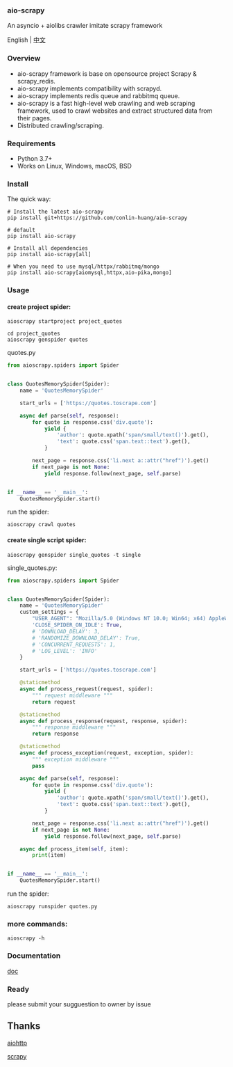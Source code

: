 <!--
![aio-scrapy](./doc/images/aio-scrapy.png)
-->
### aio-scrapy

An asyncio + aiolibs crawler  imitate scrapy framework

English | [中文](./doc/README_ZH.md)

### Overview
- aio-scrapy framework is base on opensource project Scrapy & scrapy_redis.
- aio-scrapy implements compatibility with scrapyd.
- aio-scrapy implements redis queue and rabbitmq queue.
- aio-scrapy is a fast high-level web crawling and web scraping framework, used to crawl websites and extract structured data from their pages.
- Distributed crawling/scraping.
### Requirements

- Python 3.7+
- Works on Linux, Windows, macOS, BSD

### Install

The quick way:

```shell
# Install the latest aio-scrapy
pip install git+https://github.com/conlin-huang/aio-scrapy

# default
pip install aio-scrapy

# Install all dependencies 
pip install aio-scrapy[all]

# When you need to use mysql/httpx/rabbitmq/mongo
pip install aio-scrapy[aiomysql,httpx,aio-pika,mongo]
```

### Usage

#### create project spider:

```shell
aioscrapy startproject project_quotes
```

```
cd project_quotes
aioscrapy genspider quotes 
```

quotes.py

```python
from aioscrapy.spiders import Spider


class QuotesMemorySpider(Spider):
    name = 'QuotesMemorySpider'

    start_urls = ['https://quotes.toscrape.com']

    async def parse(self, response):
        for quote in response.css('div.quote'):
            yield {
                'author': quote.xpath('span/small/text()').get(),
                'text': quote.css('span.text::text').get(),
            }

        next_page = response.css('li.next a::attr("href")').get()
        if next_page is not None:
            yield response.follow(next_page, self.parse)


if __name__ == '__main__':
    QuotesMemorySpider.start()

```

run the spider:

```shell
aioscrapy crawl quotes
```

#### create single script spider:

```shell
aioscrapy genspider single_quotes -t single
```

single_quotes.py:

```python
from aioscrapy.spiders import Spider


class QuotesMemorySpider(Spider):
    name = 'QuotesMemorySpider'
    custom_settings = {
        "USER_AGENT": "Mozilla/5.0 (Windows NT 10.0; Win64; x64) AppleWebKit/537.36 (KHTML, like Gecko) Chrome/86.0.4240.198 Safari/537.36",
        'CLOSE_SPIDER_ON_IDLE': True,
        # 'DOWNLOAD_DELAY': 3,
        # 'RANDOMIZE_DOWNLOAD_DELAY': True,
        # 'CONCURRENT_REQUESTS': 1,
        # 'LOG_LEVEL': 'INFO'
    }

    start_urls = ['https://quotes.toscrape.com']

    @staticmethod
    async def process_request(request, spider):
        """ request middleware """
        return request

    @staticmethod
    async def process_response(request, response, spider):
        """ response middleware """
        return response

    @staticmethod
    async def process_exception(request, exception, spider):
        """ exception middleware """
        pass

    async def parse(self, response):
        for quote in response.css('div.quote'):
            yield {
                'author': quote.xpath('span/small/text()').get(),
                'text': quote.css('span.text::text').get(),
            }

        next_page = response.css('li.next a::attr("href")').get()
        if next_page is not None:
            yield response.follow(next_page, self.parse)

    async def process_item(self, item):
        print(item)


if __name__ == '__main__':
    QuotesMemorySpider.start()

```

run the spider:

```shell
aioscrapy runspider quotes.py
```


### more commands:

```shell
aioscrapy -h
```

### Documentation
[doc](./doc/documentation.md)

### Ready

please submit your sugguestion to owner by issue

## Thanks

[aiohttp](https://github.com/aio-libs/aiohttp/)

[scrapy](https://github.com/scrapy/scrapy)


